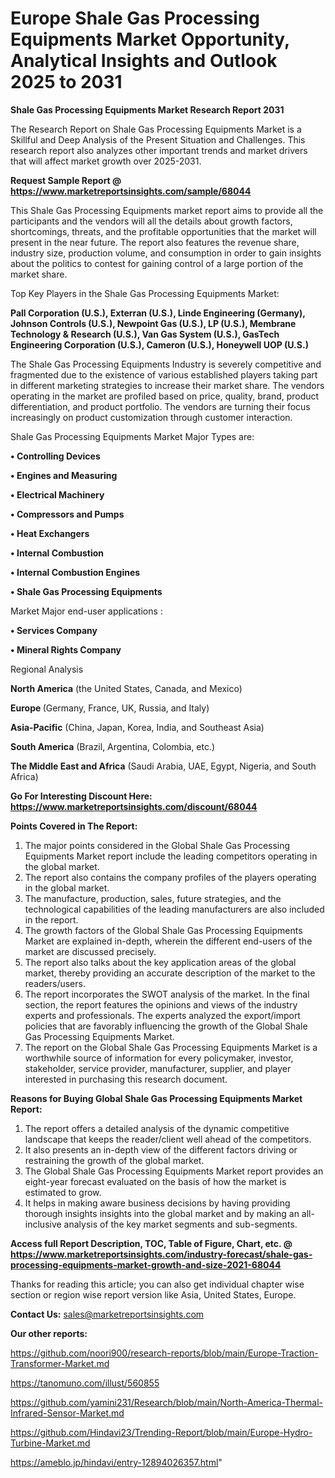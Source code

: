 # Europe Shale Gas Processing Equipments Market Opportunity, Analytical Insights and Outlook 2025 to 2031

<strong>Shale Gas Processing Equipments Market Research Report 2031</strong>

The Research Report on Shale Gas Processing Equipments Market is a Skillful and Deep Analysis of the Present Situation and Challenges. This research report also analyzes other important trends and market drivers that will affect market growth over 2025-2031.

<strong>Request Sample Report @ <a href=https://www.marketreportsinsights.com/sample/68044>https://www.marketreportsinsights.com/sample/68044</a></strong>

This Shale Gas Processing Equipments market report aims to provide all the participants and the vendors will all the details about growth factors, shortcomings, threats, and the profitable opportunities that the market will present in the near future. The report also features the revenue share, industry size, production volume, and consumption in order to gain insights about the politics to contest for gaining control of a large portion of the market share.

Top Key Players in the Shale Gas Processing Equipments Market:

<strong>Pall Corporation (U.S.), Exterran (U.S.), Linde Engineering (Germany), Johnson Controls (U.S.), Newpoint Gas (U.S.), LP (U.S.), Membrane Technology & Research (U.S.), Van Gas System (U.S.), GasTech Engineering Corporation (U.S.), Cameron (U.S.), Honeywell UOP (U.S.)</strong>

The Shale Gas Processing Equipments Industry is severely competitive and fragmented due to the existence of various established players taking part in different marketing strategies to increase their market share. The vendors operating in the market are profiled based on price, quality, brand, product differentiation, and product portfolio. The vendors are turning their focus increasingly on product customization through customer interaction.

Shale Gas Processing Equipments Market Major Types are:

<strong>• Controlling Devices

• Engines and Measuring

• Electrical Machinery

• Compressors and Pumps

• Heat Exchangers

• Internal Combustion

• Internal Combustion Engines

• Shale Gas Processing Equipments</strong>

Market Major end-user applications :

<strong>• Services Company

• Mineral Rights Company</strong>

Regional Analysis

</u><strong><b>North America</b></strong> (the United States, Canada, and Mexico)

<strong><b>Europe </b></strong>(Germany, France, UK, Russia, and Italy)

<strong><b>Asia-Pacific</b></strong> (China, Japan, Korea, India, and Southeast Asia)

<strong><b>South America</b></strong> (Brazil, Argentina, Colombia, etc.)

<strong><b>The Middle East and Africa</b></strong> (Saudi Arabia, UAE, Egypt, Nigeria, and South Africa)

<strong>Go For Interesting Discount Here: <a href=https://www.marketreportsinsights.com/discount/68044>https://www.marketreportsinsights.com/discount/68044</a></strong>

<strong>Points Covered in The Report:</strong>
<ol>
  <li>The major points considered in the Global Shale Gas Processing Equipments Market report include the leading competitors operating in the global market.</li>
  <li>The report also contains the company profiles of the players operating in the global market.</li>
  <li>The manufacture, production, sales, future strategies, and the technological capabilities of the leading manufacturers are also included in the report.</li>
  <li>The growth factors of the Global Shale Gas Processing Equipments Market are explained in-depth, wherein the different end-users of the market are discussed precisely.</li>
  <li>The report also talks about the key application areas of the global market, thereby providing an accurate description of the market to the readers/users.</li>
  <li>The report incorporates the SWOT analysis of the market. In the final section, the report features the opinions and views of the industry experts and professionals. The experts analyzed the export/import policies that are favorably influencing the growth of the Global Shale Gas Processing Equipments Market.</li>
  <li>The report on the Global Shale Gas Processing Equipments Market is a worthwhile source of information for every policymaker, investor, stakeholder, service provider, manufacturer, supplier, and player interested in purchasing this research document.</li>
</ol>
<strong>Reasons for Buying Global Shale Gas Processing Equipments Market Report:</strong>

<ol>
  <li>The report offers a detailed analysis of the dynamic competitive landscape that keeps the reader/client well ahead of the competitors.</li>
  <li>It also presents an in-depth view of the different factors driving or restraining the growth of the global market.</li>
  <li>The Global Shale Gas Processing Equipments Market report provides an eight-year forecast evaluated on the basis of how the market is estimated to grow.</li>
  <li>It helps in making aware business decisions by having providing thorough insights insights into the global market and by making an all-inclusive analysis of the key market segments and sub-segments.</li>
</ol>
<strong>Access full Report Description, TOC, Table of Figure, Chart, etc. @ <a href=https://www.marketreportsinsights.com/industry-forecast/shale-gas-processing-equipments-market-growth-and-size-2021-68044>https://www.marketreportsinsights.com/industry-forecast/shale-gas-processing-equipments-market-growth-and-size-2021-68044</a></strong>


Thanks for reading this article; you can also get individual chapter wise section or region wise report version like Asia, United States, Europe.

<strong>Contact Us:</strong>
sales@marketreportsinsights.com

<strong>Our other reports:</strong>

<a href=https://github.com/noori900/research-reports/blob/main/Europe-Traction-Transformer-Market.md>https://github.com/noori900/research-reports/blob/main/Europe-Traction-Transformer-Market.md</a>

<a href=https://tanomuno.com/illust/560855>https://tanomuno.com/illust/560855</a>

<a href=https://github.com/yamini231/Research/blob/main/North-America-Thermal-Infrared-Sensor-Market.md>https://github.com/yamini231/Research/blob/main/North-America-Thermal-Infrared-Sensor-Market.md</a>

<a href=https://github.com/Hindavi23/Trending-Report/blob/main/Europe-Hydro-Turbine-Market.md>https://github.com/Hindavi23/Trending-Report/blob/main/Europe-Hydro-Turbine-Market.md</a>

<a href=https://ameblo.jp/hindavi/entry-12894026357.html>https://ameblo.jp/hindavi/entry-12894026357.html</a>"
